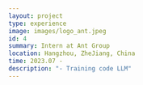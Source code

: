 ```yaml
---
layout: project
type: experience
image: images/logo_ant.jpeg
id: 4
summary: Intern at Ant Group
location: Hangzhou, ZheJiang, China
time: 2023.07 -
description: "- Training code LLM"
---
```

